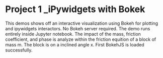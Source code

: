  
# Project 1 _iPywidgets with Bokek
This demos shows off an interactive visualization using Bokeh for plotting and ipywidgets interactors. No Bokeh server required. The demo runs entirely inside Jupyter notebook.
The impact of the mass, friction coefficient, and phase is analyze within  the friction equition of a block of mass m. The block is on a inclined angle x.
First BokehJS is loaded successfully.  
